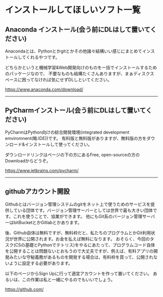 # インストールしてほしいソフト一覧

## Anaconda インストール(**会う前にDLはして置いてください**)

Anacondaとは、Pythonとかgitとかその他諸々結構いい感じにまとめてインストールしてくれるやつです。

どちらかというと機械学習&Web開発向けのものを一括でインストールするためのパッケージなので、
不要なものも結構たくさんありますが、まぁディスクスペースに困ってなければ気にせずDLしといてください。

https://www.anaconda.com/download/

---------

## PyCharmインストール(**会う前にDLはして置いてください**)

PyCharmはPython向けの綜合開発環境(integrated development emviromnent(略:IDE))です。
有料版と無料版がありますが、無料版の方をダウンロード&インストールして使ってください。

ダウンロードリンクはページの下の方にあるFree, open-sourceの方のDownloadからどうぞ。

https://www.jetbrains.com/pycharm/

---------

## githubアカウント開設

Githubとはバージョン管理システムのgitをネット上で使うためのサービスを提供している団体です。バージョン管理サーバーとしては世界で最も大きい団体です。これを使うことで、協業ができます。
他にもGit系のバージョン管理サーバーはbitBucketとかGitlabとかあります。

後、Github自体は無料ですが、無料枠だと、私たちのプログラムとかGit利用状況が世界に公開されます。お金を払えば無料になります。
おそらく、今回のタスク(CSの基礎とPythonでテトリス)をやるにあたって、プログラムコード自体を公開することは問題ないとおもうので大丈夫ですが、例えば、有料アプリの開発みたいな守秘義務があるものを開発する場合は、有料枠を買って、公開されないように設定する必要があります。

以下のページからSign Upに行って適宜アカウントを作って置いてください。
あるいは、この作業は私と一緒にやるのでもいいでしょう。

https://github.com/